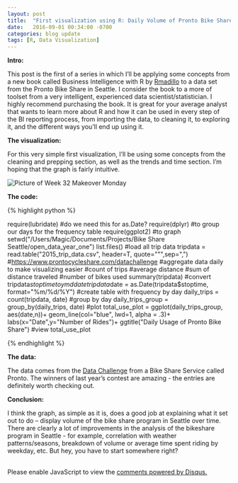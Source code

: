 ```yaml
---
layout: post
title:  "First visualization using R: Daily Volume of Pronto Bike Share in 2015"
date:   2016-09-01 00:34:00 -0700
categories: blog update
tags: [R, Data Visualization]
---
```


<b> Intro: </b>


This post is the first of a series in which I’ll be applying some concepts from a new book called Business Intelligence with R by [Rmadillo](https://twitter.com/healthstatsdude) to a data set from the Pronto Bike Share in Seattle. I consider the book to a more of toolset from a very intelligent, experienced data scientist/statistician. I highly recommend purchasing the book. It is great for your average analyst that wants to learn more about R and how it can be used in every step of the BI reporting process, from importing the data, to cleaning it, to exploring it, and the different ways you’ll end up using it. 

<b> The visualization: </b>

For this very simple first visualization, I’ll be using some concepts from the cleaning and prepping section, as well as the trends and time section. I’m hoping that the graph is fairly intuitive. 

![Picture of Week 32 Makeover Monday](http://johntilelli.com/first_graph_in_R.png)

<b> The code: </b>

{% highlight python %}

require(lubridate) #do we need this for as.Date?
require(dplyr) #to group our days for the frequency table
require(ggplot2) #to graph
setwd("/Users/Magic/Documents/Projects/Bike Share Seattle/open_data_year_one")
list.files()
#load all trip data
tripdata = read.table("2015_trip_data.csv", header=T, quote="\"",sep=",")
#https://www.prontocycleshare.com/datachallenge
  #aggregate data daily to make visualizing easier
    #count of trips
    #average distance
    #sum of distance traveled
    #number of bikes used
summary(tripdata)
#convert tripdata$stoptime to ymd date
tripdata$date = as.Date(tripdata$stoptime, format="%m/%d/%Y")
#create table with frequency by day
daily_trips = count(tripdata, date)
#group by day
daily_trips_group = group_by(daily_trips, date)
#plot
total_use_plot = ggplot(daily_trips_group, aes(date,n))+
  geom_line(col="blue", lwd=1, alpha = .3)+
  labs(x="Date",y="Number of Rides")+
  ggtitle("Daily Usage of Pronto Bike Share")
#view
total_use_plot

{% endhighlight %}

<b> The data: </b>

The data comes from the [Data Challenge](https://www.prontocycleshare.com/datachallenge) from a Bike Share Service called Pronto. The winners of last year’s contest are amazing - the entries are definitely worth checking out.

<b> Conclusion: </b>

I think the graph, as simple as it is, does a good job at explaining what it set out to do – display volume of the bike share program in Seattle over time. There are clearly a lot of improvements in the analysis of the bikeshare program in Seattle - for example, correlation with weather patterns/seasons, breakdown of volume or average time spent riding by weekday, etc. But hey, you have to start somewhere right? 



<br>

<div id="disqus_thread"></div>
<script>
    
    var disqus_config = function () {
        this.page.url = 'http://johntilelli.com/blog/update/2018/08/24/first-r-visualization.html';
        this.page.identifier = '2016-09-01-first-r-visualization'; // Replace PAGE_IDENTIFIER with your page's unique identifier variable
    };
    (function() {  // DON'T EDIT BELOW THIS LINE
        var d = document, s = d.createElement('script');
        
        s.src = '//www-johntilelli-com.disqus.com/embed.js';
        
        s.setAttribute('data-timestamp', +new Date());
        (d.head || d.body).appendChild(s);
    })();
</script>
<noscript>Please enable JavaScript to view the <a href="https://disqus.com/?ref_noscript" rel="nofollow">comments powered by Disqus.</a></noscript>


